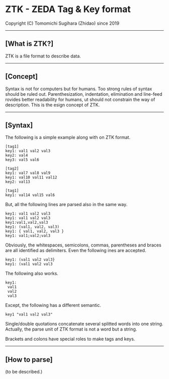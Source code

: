 ZTK - ZEDA Tag & Key format
=================================================================
Copyright (C) Tomomichi Sugihara (Zhidao) since 2019

-----------------------------------------------------------------
## [What is ZTK?]

ZTK is a file format to describe data.

-----------------------------------------------------------------
## [Concept]

Syntax is not for computers but for humans. Too strong rules of
syntax should be ruled out. Parenthesization, indentation,
elimination and line-feed rovides better readability for humans,
ut should not constrain the way of description. This is the
esign concept of ZTK.

-----------------------------------------------------------------
## [Syntax]

The following is a simple example along with on ZTK format.

```
[tag1]
key1: val1 val2 val3
key2: val4
key3: val5 val6

[tag2]
key1: val7 val8 val9
key1: val10 val11 val12
key2: val13

[tag1]
key1: val14 val15 val6
```

But, all the following lines are parsed also in the same way.

```
key1: val1 val2 val3
key1: val1 val2 val3
key1:val1,val2,val3
key1: (val1, val2, val3)
key1: { val1, val2, val3 }
key1: val1;val2;val3
```

Obviously, the whitespaces, semicolons, commas, parentheses
and braces are all identified as delimiters. Even the following
ines are accepted.

```
key1: (val1 val2 val3}
key1: (val1 val2 val3
```

The following also works.

```
key1:
 val1
 val2
 val3
```

Except, the following has a different semantic.

```
key1 "val1 val2 val3"
```

Single/double quotations concatenate several splitted words into
one string. Actually, the parse unit of ZTK format is not a word
but a string.

Brackets and colons have special roles to make tags and keys.

-----------------------------------------------------------------
## [How to parse]

(to be described.)
